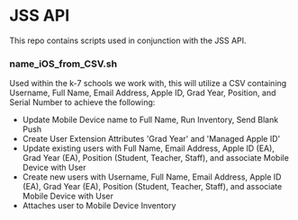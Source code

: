 # JSS API

This repo contains scripts used in conjunction with the JSS API.

### name_iOS_from_CSV.sh

Used within the k-7 schools we work with, this will utilize a CSV containing Username, Full Name, Email Address, Apple ID, Grad Year, Position, and Serial Number to achieve the following:
* Update Mobile Device name to Full Name, Run Inventory, Send Blank Push
* Create User Extension Attributes 'Grad Year' and 'Managed Apple ID'
* Update existing users with Full Name, Email Address, Apple ID (EA), Grad Year (EA), Position (Student, Teacher, Staff), and associate Mobile Device with User
* Create new users with Username, Full Name, Email Address, Apple ID (EA), Grad Year (EA), Position (Student, Teacher, Staff), and associate Mobile Device with User
* Attaches user to Mobile Device Inventory
